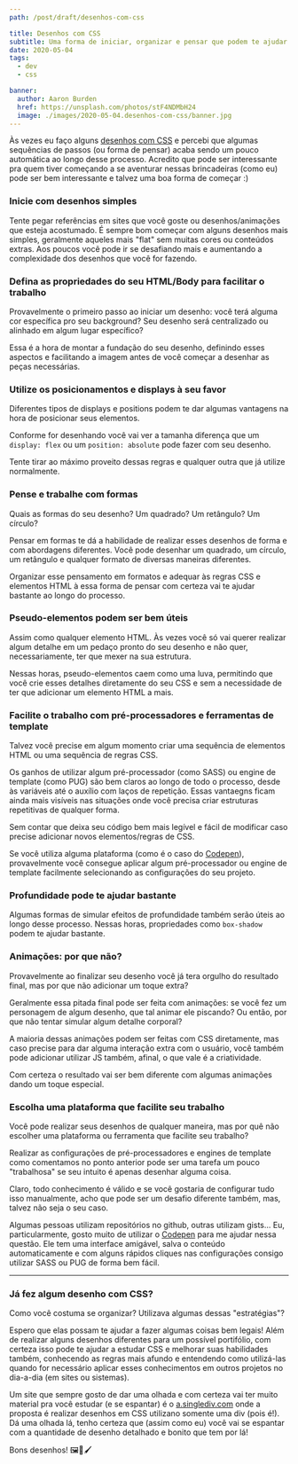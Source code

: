 ```yaml
---
path: /post/draft/desenhos-com-css

title: Desenhos com CSS
subtitle: Uma forma de iniciar, organizar e pensar que podem te ajudar a chegar em alguns resultados bem legais
date: 2020-05-04
tags:
  - dev
  - css

banner:
  author: Aaron Burden
  href: https://unsplash.com/photos/stF4NDMbH24
  image: ./images/2020-05-04.desenhos-com-css/banner.jpg
---
```


Às vezes eu faço alguns [desenhos com CSS](https://codepen.io/gabrieluizramos) e percebi que algumas sequências de passos (ou forma de pensar) acaba sendo um pouco automática ao longo desse processo. Acredito que pode ser interessante pra quem tiver começando a se aventurar nessas brincadeiras (como eu) pode ser bem interessante e talvez uma boa forma de começar :)

### Inicie com desenhos simples
Tente pegar referências em sites que você goste ou desenhos/animações que esteja acostumado. É sempre bom começar com alguns desenhos mais simples, geralmente aqueles mais "flat" sem muitas cores ou conteúdos extras. Aos poucos você pode ir se desafiando mais e aumentando a complexidade dos desenhos que você for fazendo.

### Defina as propriedades do seu HTML/Body para facilitar o trabalho
Provavelmente o primeiro passo ao iniciar um desenho: você terá alguma cor específica pro seu background? Seu desenho será centralizado ou alinhado em algum lugar específico?

Essa é a hora de montar a fundação do seu desenho, definindo esses aspectos e facilitando a imagem antes de você começar a desenhar as peças necessárias.

### Utilize os posicionamentos e displays à seu favor
Diferentes tipos de displays e positions podem te dar algumas vantagens na hora de posicionar seus elementos.

Conforme for desenhando você vai ver a tamanha diferença que um `display: flex` ou um `position: absolute` pode fazer com seu desenho.

Tente tirar ao máximo proveito dessas regras e qualquer outra que já utilize normalmente.

### Pense e trabalhe com formas
Quais as formas do seu desenho? Um quadrado? Um retângulo? Um círculo?

Pensar em formas te dá a habilidade de realizar esses desenhos de forma e com abordagens diferentes. Você pode desenhar um quadrado, um círculo, um retângulo e qualquer formato de diversas maneiras diferentes.

Organizar esse pensamento em formatos e adequar às regras CSS e elementos HTML à essa forma de pensar com certeza vai te ajudar bastante ao longo do processo.

### Pseudo-elementos podem ser bem úteis
Assim como qualquer elemento HTML. Às vezes você só vai querer realizar algum detalhe em um pedaço pronto do seu desenho e não quer, necessariamente, ter que mexer na sua estrutura.

Nessas horas, pseudo-elementos caem como uma luva, permitindo que você crie esses detalhes diretamente do seu CSS e sem a necessidade de ter que adicionar um elemento HTML a mais.

### Facilite o trabalho com pré-processadores e ferramentas de template
Talvez você precise em algum momento criar uma sequência de elementos HTML ou uma sequência de regras CSS.

Os ganhos de utilizar algum pré-processador (como SASS) ou engine de template (como PUG) são bem claros ao longo de todo o processo, desde às variáveis até o auxílio com laços de repetição. Essas vantaegns ficam ainda mais visíveis nas situações onde você precisa criar estruturas repetitivas de qualquer forma.

Sem contar que deixa seu código bem mais legível e fácil de modificar caso precise adicionar novos elementos/regras de CSS.

Se você utiliza alguma plataforma (como é o caso do [Codepen](https://codepen.io/gabrieluizramos)), provavelmente você consegue aplicar algum pré-processador ou engine de template facilmente selecionando as configurações do seu projeto.

### Profundidade pode te ajudar bastante
Algumas formas de simular efeitos de profundidade também serão úteis ao longo desse processo. Nessas horas, propriedades como `box-shadow` podem te ajudar bastante.

### Animações: por que não?
Provavelmente ao finalizar seu desenho você já tera orgulho do resultado final, mas por que não adicionar um toque extra?

Geralmente essa pitada final pode ser feita com animações: se você fez um personagem de algum desenho, que tal animar ele piscando? Ou então, por que não tentar simular algum detalhe corporal?

A maioria dessas animações podem ser feitas com CSS diretamente, mas caso precise para dar alguma interação extra com o usuário, você também pode adicionar utilizar JS também, afinal, o que vale é a criatividade.

Com certeza o resultado vai ser bem diferente com algumas animações dando um toque especial.

### Escolha uma plataforma que facilite seu trabalho
Você pode realizar seus desenhos de qualquer maneira, mas por quê não escolher uma plataforma ou ferramenta que facilite seu trabalho?

Realizar as configurações de pré-processadores e engines de template como comentamos no ponto anterior pode ser uma tarefa um pouco "trabalhosa" se seu intuito é apenas desenhar alguma coisa.

Claro, todo conhecimento é válido e se você gostaria de configurar tudo isso manualmente, acho que pode ser um desafio diferente também, mas, talvez não seja o seu caso.

Algumas pessoas utilizam repositórios no github, outras utilizam gists... Eu, particularmente, gosto muito de utilizar o [Codepen](https://codepen.io/gabrieluizramos) para me ajudar nessa questão. Ele tem uma interface amigável, salva o conteúdo automaticamente e com alguns rápidos cliques nas configurações consigo utilizar SASS ou PUG de forma bem fácil.

---

### Já fez algum desenho com CSS?

Como você costuma se organizar? Utilizava algumas dessas "estratégias"?

Espero que elas possam te ajudar a fazer algumas coisas bem legais! Além de realizar alguns desenhos diferentes para um possível portifólio, com certeza isso pode te ajudar a estudar CSS e melhorar suas habilidades também, conhecendo as regras mais afundo e entendendo como utilizá-las quando for necessário aplicar esses conhecimentos em outros projetos no dia-a-dia (em sites ou sistemas).

Um site que sempre gosto de dar uma olhada e com certeza vai ter muito material pra você estudar (e se espantar) é o [a.singlediv.com](https://a.singlediv.com/) onde a proposta é realizar desenhos em CSS utilizano somente uma div (pois é!). Dá uma olhada lá, tenho certeza que (assim como eu) você vai se espantar com a quantidade de desenho detalhado e bonito que tem por lá!

Bons desenhos! 🖼🎨🖌
